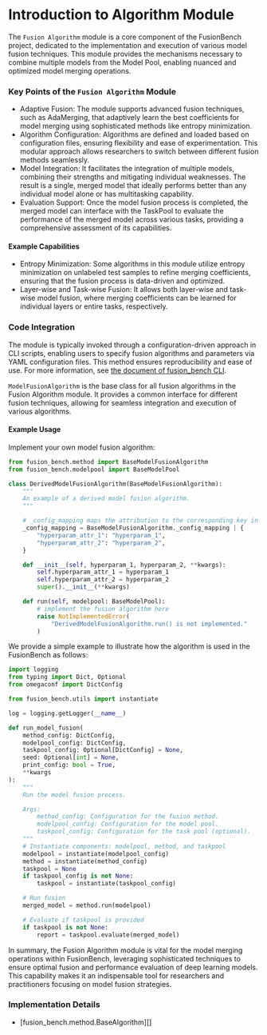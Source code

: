 # Introduction to Algorithm Module

The `Fusion Algorithm` module is a core component of the FusionBench project, dedicated to the implementation and execution of various model fusion techniques. 
This module provides the mechanisms necessary to combine multiple models from the Model Pool, enabling nuanced and optimized model merging operations.

### Key Points of the `Fusion Algorithm` Module

- Adaptive Fusion: The module supports advanced fusion techniques, such as AdaMerging, that adaptively learn the best coefficients for model merging using sophisticated methods like entropy minimization.
- Algorithm Configuration: Algorithms are defined and loaded based on configuration files, ensuring flexibility and ease of experimentation. This modular approach allows researchers to switch between different fusion methods seamlessly.
- Model Integration: It facilitates the integration of multiple models, combining their strengths and mitigating individual weaknesses. The result is a single, merged model that ideally performs better than any individual model alone or has multitasking capability.
- Evaluation Support: Once the model fusion process is completed, the merged model can interface with the TaskPool to evaluate the performance of the merged model across various tasks, providing a comprehensive assessment of its capabilities.

#### Example Capabilities

- Entropy Minimization: Some algorithms in this module utilize entropy minimization on unlabeled test samples to refine merging coefficients, ensuring that the fusion process is data-driven and optimized.
- Layer-wise and Task-wise Fusion: It allows both layer-wise and task-wise model fusion, where merging coefficients can be learned for individual layers or entire tasks, respectively.

### Code Integration

The module is typically invoked through a configuration-driven approach in CLI scripts, enabling users to specify fusion algorithms and parameters via YAML configuration files. This method ensures reproducibility and ease of use.
For more information, see [the document of fusion_bench CLI](../cli/fusion_bench.md).

`ModelFusionAlgorithm` is the base class for all fusion algorithms in the Fusion Algorithm module. 
It provides a common interface for different fusion techniques, allowing for seamless integration and execution of various algorithms.


#### Example Usage

Implement your own model fusion algorithm:

```python
from fusion_bench.method import BaseModelFusionAlgorithm
from fusion_bench.modelpool import BaseModelPool

class DerivedModelFusionAlgorithm(BaseModelFusionAlgorithm):
    """
    An example of a derived model fusion algorithm.
    """

    # _config_mapping maps the attribution to the corresponding key in the configuration file.
    _config_mapping = BaseModelFusionAlgorithm._config_mapping | {
        "hyperparam_attr_1": "hyperparam_1",
        "hyperparam_attr_2": "hyperparam_2",
    }

    def __init__(self, hyperparam_1, hyperparam_2, **kwargs):
        self.hyperparam_attr_1 = hyperparam_1
        self.hyperparam_attr_2 = hyperparam_2
        super().__init__(**kwargs)

    def run(self, modelpool: BaseModelPool):
        # implement the fusion algorithm here
        raise NotImplementedError(
            "DerivedModelFusionAlgorithm.run() is not implemented."
        )
```

We provide a simple example to illustrate how the algorithm is used in the FusionBench as follows:

```python
import logging
from typing import Dict, Optional
from omegaconf import DictConfig

from fusion_bench.utils import instantiate

log = logging.getLogger(__name__)

def run_model_fusion(
    method_config: DictConfig,
    modelpool_config: DictConfig,
    taskpool_config: Optional[DictConfig] = None,
    seed: Optional[int] = None,
    print_config: bool = True,
    **kwargs
):
    """
    Run the model fusion process.

    Args:
        method_config: Configuration for the fusion method.
        modelpool_config: Configuration for the model pool.
        taskpool_config: Configuration for the task pool (optional).
    """
    # Instantiate components: modelpool, method, and taskpool
    modelpool = instantiate(modelpool_config)
    method = instantiate(method_config)
    taskpool = None
    if taskpool_config is not None:
        taskpool = instantiate(taskpool_config)

    # Run fusion
    merged_model = method.run(modelpool)

    # Evaluate if taskpool is provided
    if taskpool is not None:
        report = taskpool.evaluate(merged_model)
```

In summary, the Fusion Algorithm module is vital for the model merging operations within FusionBench, leveraging sophisticated techniques to ensure optimal fusion and performance evaluation of deep learning models. This capability makes it an indispensable tool for researchers and practitioners focusing on model fusion strategies.


### Implementation Details

- [fusion_bench.method.BaseAlgorithm][]
